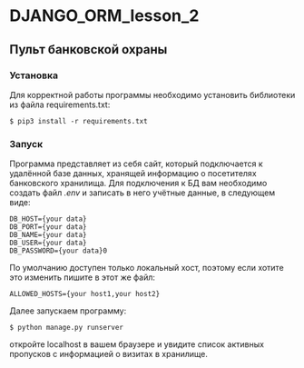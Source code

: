 # DJANGO_ORM_lesson_2
## Пульт банковской охраны
### Установка
Для корректной работы программы необходимо установить библиотеки из файла requirements.txt:
```
$ pip3 install -r requirements.txt
```
### Запуск
Программа представляет из себя сайт, который подключается к удалённой базе данных, хранящей информацию
о посетителях банковского хранилища. Для подключения к БД вам необходимо создать файл *.env* и записать в него учётные данные, в следующем виде:
```
DB_HOST={your data}
DB_PORT={your data}
DB_NAME={your data}
DB_USER={your data}
DB_PASSWORD={your data}0
```
По умолчанию доступен только локальный хост, поэтому если хотите это изменить пишите в этот же файл:
```
ALLOWED_HOSTS={your host1,your host2}
```
Далее запускаем программу:
```
$ python manage.py runserver
```
откройте localhost в вашем браузере и увидите список активных пропусков с информацией о визитах в хранилище.
